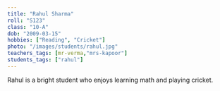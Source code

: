 ```yaml
---
title: "Rahul Sharma"
roll: "S123"
class: "10-A"
dob: "2009-03-15"
hobbies: ["Reading", "Cricket"]
photo: "/images/students/rahul.jpg"
teachers_tags: [mr-verma,"mrs-kapoor"]
students_tags: ["rahul"]
---
```


Rahul is a bright student who enjoys learning math and playing cricket.